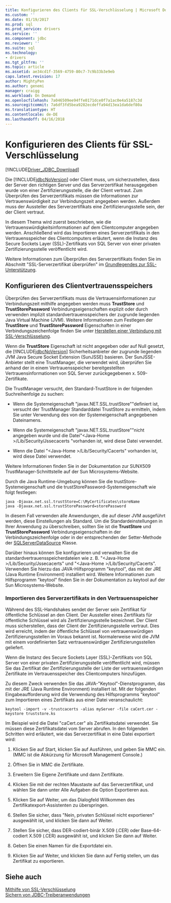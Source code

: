 ```yaml
---
title: Konfigurieren des Clients für SSL-Verschlüsselung | Microsoft Docs
ms.custom: ''
ms.date: 01/19/2017
ms.prod: sql
ms.prod_service: drivers
ms.service: ''
ms.component: jdbc
ms.reviewer: ''
ms.suite: sql
ms.technology:
- drivers
ms.tgt_pltfrm: ''
ms.topic: article
ms.assetid: ae34cd1f-3569-4759-80c7-7c9b33b3e9eb
caps.latest.revision: 17
author: MightyPen
ms.author: genemi
manager: craigg
ms.workload: On Demand
ms.openlocfilehash: 7a046509ee94ffe0171dce0f7a1ac0e4a5187c3d
ms.sourcegitcommit: 7a6df3fd5bea9282ecdeffa94d13ea1da6def80a
ms.translationtype: HT
ms.contentlocale: de-DE
ms.lasthandoff: 04/16/2018
---
```

# <a name="configuring-the-client-for-ssl-encryption"></a>Konfigurieren des Clients für SSL-Verschlüsselung
[!INCLUDE[Driver_JDBC_Download](../../includes/driver_jdbc_download.md)]

  Die [!INCLUDE[jdbcNoVersion](../../includes/jdbcnoversion_md.md)] oder Client muss, um sicherzustellen, dass der Server den richtigen Server und das Serverzertifikat herausgegeben wurde von einer Zertifizierungsstelle, die der Client vertraut. Zum Überprüfen des Serverzertifikats müssen die Informationen zur Vertrauenswürdigkeit zur Verbindungszeit angegeben werden. Außerdem muss der Aussteller des Serverzertifikats eine Zertifizierungsstelle sein, der der Client vertraut.  
  
 In diesem Thema wird zuerst beschrieben, wie die Vertrauenswürdigkeitsinformationen auf dem Clientcomputer angegeben werden. Anschließend wird das Importieren eines Serverzertifikats in den Vertrauensspeicher des Clientcomputers erläutert, wenn die Instanz des Secure Sockets Layer (SSL)-Zertifikats von SQL Server von einer privaten Zertifizierungsstelle veröffentlicht wird.  
  
 Weitere Informationen zum Überprüfen des Serverzertifikats finden Sie im Abschnitt "SSL-Serverzertifikat überprüfen" im [Grundlegendes zur SSL-Unterstützung](../../connect/jdbc/understanding-ssl-support.md).  
  
## <a name="configuring-the-client-trust-store"></a>Konfigurieren des Clientvertrauensspeichers  
 Überprüfen des Serverzertifikats muss die Vertrauensinformationen zur Verbindungszeit mithilfe angegeben werden muss **TrustStore** und **TrustStorePassword** Verbindungseigenschaften explizit oder durch verwenden implizit standardvertrauensspeichers der zugrunde liegenden Java Virtual Machine (JVM). Weitere Informationen zum Festlegen der **TrustStore** und **TrustStorePassword** Eigenschaften in einer Verbindungszeichenfolge finden Sie unter [Herstellen einer Verbindung mit SSL-Verschlüsselung](../../connect/jdbc/connecting-with-ssl-encryption.md).  
  
 Wenn die **TrustStore** Eigenschaft ist nicht angegeben oder auf Null gesetzt, die [!INCLUDE[jdbcNoVersion](../../includes/jdbcnoversion_md.md)] Sicherheitsanbieter der zugrunde liegenden JVM Java Secure Socket Extension (SunJSSE) basieren. Der SunJSSE-Anbieter stellt eine TrustManager, die verwendet wird, überprüfen Sie anhand der in einem Vertrauensspeicher bereitgestellten Vertrauensinformationen von SQL Server zurückgegebenen x. 509-Zertifikate.  
  
 Die TrustManager versucht, den Standard-TrustStore in der folgenden Suchreihenfolge zu suchen:  
  
-   Wenn die Systemeigenschaft "javax.NET.SSL.trustStore""definiert ist, versucht der TrustManager Standarddatei TrustStore zu ermitteln, indem Sie unter Verwendung des von der Systemeigenschaft angegebenen Dateinamens.  
  
-   Wenn die Systemeigenschaft "javax.NET.SSL.trustStore""nicht angegeben wurde und die Datei"\<Java-Home >/Lib/Security/Jssecacerts "vorhanden ist, wird diese Datei verwendet.  
  
-   Wenn die Datei "\<Java-Home >/Lib/Security/Cacerts" vorhanden ist, wird diese Datei verwendet.  
  
 Weitere Informationen finden Sie in der Dokumentation zur SUNX509 TrustManager-Schnittstelle auf der Sun Microsystems-Website.  
  
 Durch die Java Runtime-Umgebung können Sie die trustStore-Systemeigenschaft und die trustStorePassword-Systemeigenschaft wie folgt festlegen:  
  
```  
java -Djavax.net.ssl.trustStore=C:\MyCertificates\storeName  
java -Djavax.net.ssl.trustStorePassword=storePassword  
```  
  
 In diesem Fall verwenden alle Anwendungen, die auf dieser JVM ausgeführt werden, diese Einstellungen als Standard. Um die Standardeinstellungen in Ihrer Anwendung zu überschreiben, sollten Sie ist die **TrustStore** und **TrustStorePassword** Verbindungseigenschaften in der Verbindungszeichenfolge oder in der entsprechenden der Setter-Methode der [SQLServerDataSource](../../connect/jdbc/reference/sqlserverdatasource-class.md) Klasse.  
  
 Darüber hinaus können Sie konfigurieren und verwalten Sie die standardvertrauensspeicherdateien wie z. B. "\<Java-Home >/Lib/Security/Jssecacerts" und "\<Java-Home >/Lib/Security/Cacerts". Verwenden Sie hierzu das JAVA-Hilfsprogramm "keytool", das mit der JRE (Java Runtime Environment) installiert wird. Weitere Informationen zum Hilfsprogramm "keytool" finden Sie in der Dokumentation zu keytool auf der Sun Microsystems-Website.  
  
### <a name="importing-the-server-certificate-to-trust-store"></a>Importieren des Serverzertifikats in den Vertrauensspeicher  
 Während des SSL-Handshakes sendet der Server sein Zertifikat für öffentliche Schlüssel an den Client. Der Aussteller eines Zertifikats für öffentliche Schlüssel wird als Zertifizierungsstelle bezeichnet. Der Client muss sicherstellen, dass der Client der Zertifizierungsstelle vertraut. Dies wird erreicht, indem der öffentliche Schlüssel von vertrauenswürdigen Zertifizierungsstellen im Voraus bekannt ist. Normalerweise wird die JVM mit einem vordefinierten Satz vertrauenswürdiger Zertifizierungsstellen geliefert.  
  
 Wenn die Instanz des Secure Sockets Layer (SSL)-Zertifikats von SQL Server von einer privaten Zertifizierungsstelle veröffentlicht wird, müssen Sie das Zertifikat der Zertifizierungsstelle der Liste der vertrauenswürdigen Zertifikate im Vertrauensspeicher des Clientcomputers hinzufügen.  
  
 Zu diesem Zweck verwenden Sie das JAVA-"Keytool"-Dienstprogramm, das mit der JRE (Java Runtime Environment) installiert ist. Mit der folgenden Eingabeaufforderung wird die Verwendung des Hilfsprogramms "keytool" zum Importieren eines Zertifikats aus einer Datei veranschaulicht:  
  
```  
keytool -import -v -trustcacerts -alias myServer -file caCert.cer -keystore truststore.ks  
```  
  
 Im Beispiel wird die Datei "caCert.cer" als Zertifikatsdatei verwendet. Sie müssen diese Zertifikatsdatei vom Server abrufen. In den folgenden Schritten wird erläutert, wie das Serverzertifikat in eine Datei exportiert wird:  
  
1.  Klicken Sie auf Start, klicken Sie auf Ausführen, und geben Sie MMC ein. (MMC ist die Abkürzung für Microsoft Management Console.)  
  
2.  Öffnen Sie in MMC die Zertifikate.  
  
3.  Erweitern Sie Eigene Zertifikate und dann Zertifikate.  
  
4.  Klicken Sie mit der rechten Maustaste auf das Serverzertifikat, und wählen Sie dann unter Alle Aufgaben die Option Exportieren aus.  
  
5.  Klicken Sie auf Weiter, um das Dialogfeld Willkommen des Zertifikatexport-Assistenten zu überspringen.  
  
6.  Stellen Sie sicher, dass "Nein, privaten Schlüssel nicht exportieren" ausgewählt ist, und klicken Sie dann auf Weiter.  
  
7.  Stellen Sie sicher, dass DER-codiert-binär X.509 (.CER) oder Base-64-codiert X.509 (.CER) ausgewählt ist, und klicken Sie dann auf Weiter.  
  
8.  Geben Sie einen Namen für die Exportdatei ein.  
  
9. Klicken Sie auf Weiter, und klicken Sie dann auf Fertig stellen, um das Zertifikat zu exportieren.  
  
## <a name="see-also"></a>Siehe auch  
 [Mithilfe von SSL-Verschlüsselung](../../connect/jdbc/using-ssl-encryption.md)   
 [Sichern von JDBC-Treiberanwendungen](../../connect/jdbc/securing-jdbc-driver-applications.md)  
  
  
